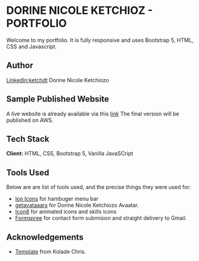# DORINE NICOLE KETCHIOZ - PORTFOLIO

Welcome to my portfolio. It is fully responsive and uses Bootstrap 5, HTML, CSS and Javascript.

<!-- ![Ketchdn](./assets/images/2022portfolio.png) -->

## Author

[LinkedIn:ketchdt](linkedin.com/in/ketchdt) Dorine Nicole Ketchiozo

## Sample Published Website

A live website is already available via this [link](https://ketchdn.netlify.app/)
The final version will be published on AWS.

## Tech Stack

**Client:** HTML, CSS, Bootstrap 5, Vanilla JavaSCript 

## Tools Used

Below are are list of tools used, and the precise things they were used for:

- [Ion Icons](https://ionic.io/ionicons) for hambuger menu bar
- [getavataaars](https://getavataaars.com/) for Dorine Nicole Ketchiozo Avaatar.
- [Icon8](https://icons8.com/) for animated icons and skills icons
- [Formspree](https://formspree.io/) for contact form submision and straight delivery to Gmail.

## Acknowledgements

- [Template](https://github.com/Ksound22/developer-portfolio) from Kolade Chris.

